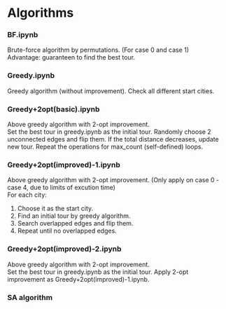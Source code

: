 Algorithms
====
### BF.ipynb
Brute-force algorithm by permutations. (For case 0 and case 1)<br>
Advantage: guaranteen to find the best tour.
### Greedy.ipynb
Greedy algorithm (without improvement). Check all different start cities. <br>
### Greedy+2opt(basic).ipynb
Above greedy algorithm with 2-opt improvement. <br>
Set the best tour in greedy.ipynb as the initial tour. Randomly choose 2 unconnected edges and flip them. If the total distance decreases, update new tour. Repeat the operations for max_count (self-defined) loops.
### Greedy+2opt(improved)-1.ipynb
Above greedy algorithm with 2-opt improvement. (Only apply on case 0 - case 4, due to limits of excution time)<br> 
For each city: <br>
1. Choose it as the start city. <br>
2. Find an initial tour by greedy algorithm. <br>
3. Search overlapped edges and flip them. <br>
4. Repeat until no overlapped edges. <br>
### Greedy+2opt(improved)-2.ipynb
Above greedy algorithm with 2-opt improvement. <br>
Set the best tour in greedy.ipynb as the initial tour. Apply 2-opt improvement as Greedy+2opt(improved)-1.ipynb.
### SA algorithm

